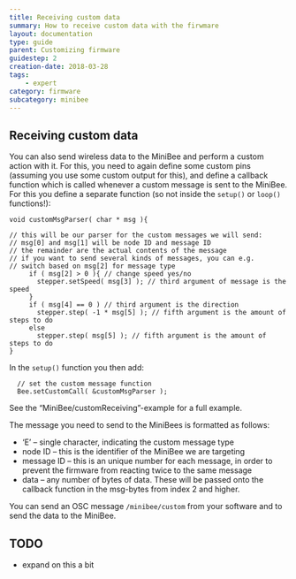 ```yaml
---
title: Receiving custom data
summary: How to receive custom data with the firwmare
layout: documentation
type: guide
parent: Customizing firmware
guidestep: 2
creation-date: 2018-03-28
tags: 
    - expert
category: firmware
subcategory: minibee
---
```


## Receiving custom data

You can also send wireless data to the MiniBee and perform a custom action with it. For this, you need to again define some custom pins (assuming you use some custom output for this), and define a callback function which is called whenever a custom message is sent to the MiniBee. For this you define a separate function (so not inside the `setup()` or `loop()` functions!):

```
void customMsgParser( char * msg ){

// this will be our parser for the custom messages we will send:
// msg[0] and msg[1] will be node ID and message ID
// the remainder are the actual contents of the message
// if you want to send several kinds of messages, you can e.g.
// switch based on msg[2] for message type
     if ( msg[2] > 0 ){ // change speed yes/no
       stepper.setSpeed( msg[3] ); // third argument of message is the speed
     }
     if ( msg[4] == 0 ) // third argument is the direction
       stepper.step( -1 * msg[5] ); // fifth argument is the amount of steps to do
     else
       stepper.step( msg[5] ); // fifth argument is the amount of steps to do
}
``` 

In the `setup()` function you then add:
  
```
  // set the custom message function
  Bee.setCustomCall( &customMsgParser );
```

See the &#8220;MiniBee/customReceiving&#8221;-example for a full example.

The message you need to send to the MiniBees is formatted as follows:

  * &#8216;E&#8217; &#8211; single character, indicating the custom message type
  * node ID &#8211; this is the identifier of the MiniBee we are targeting
  * message ID &#8211; this is an unique number for each message, in order to prevent the firmware from reacting twice to the same message
  * data &#8211; any number of bytes of data. These will be passed onto the callback function in the msg-bytes from index 2 and higher.

You can send an OSC message `/minibee/custom` from your software and to send the data to the MiniBee.

## TODO

- expand on this a bit